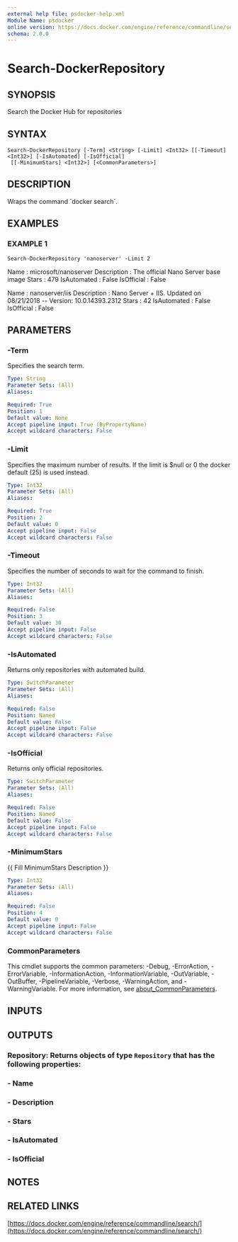 ```yaml
---
external help file: psdocker-help.xml
Module Name: psdocker
online version: https://docs.docker.com/engine/reference/commandline/search/
schema: 2.0.0
---
```


# Search-DockerRepository

## SYNOPSIS
Search the Docker Hub for repositories

## SYNTAX

```
Search-DockerRepository [-Term] <String> [-Limit] <Int32> [[-Timeout] <Int32>] [-IsAutomated] [-IsOfficial]
 [[-MinimumStars] <Int32>] [<CommonParameters>]
```

## DESCRIPTION
Wraps the command \`docker search\`.

## EXAMPLES

### EXAMPLE 1
```
Search-DockerRepository 'nanoserver' -Limit 2
```

Name        : microsoft/nanoserver
Description : The official Nano Server base image
Stars       : 479
IsAutomated : False
IsOfficial  : False

Name        : nanoserver/iis
Description : Nano Server + IIS.
Updated on 08/21/2018 -- Version: 10.0.14393.2312
Stars       : 42
IsAutomated : False
IsOfficial  : False

## PARAMETERS

### -Term
Specifies the search term.

```yaml
Type: String
Parameter Sets: (All)
Aliases:

Required: True
Position: 1
Default value: None
Accept pipeline input: True (ByPropertyName)
Accept wildcard characters: False
```

### -Limit
Specifies the maximum number of results.
If the limit is $null or 0 the docker default (25) is used instead.

```yaml
Type: Int32
Parameter Sets: (All)
Aliases:

Required: True
Position: 2
Default value: 0
Accept pipeline input: False
Accept wildcard characters: False
```

### -Timeout
Specifies the number of seconds to wait for the command to finish.

```yaml
Type: Int32
Parameter Sets: (All)
Aliases:

Required: False
Position: 3
Default value: 30
Accept pipeline input: False
Accept wildcard characters: False
```

### -IsAutomated
Returns only repositories with automated build.

```yaml
Type: SwitchParameter
Parameter Sets: (All)
Aliases:

Required: False
Position: Named
Default value: False
Accept pipeline input: False
Accept wildcard characters: False
```

### -IsOfficial
Returns only official repositories.

```yaml
Type: SwitchParameter
Parameter Sets: (All)
Aliases:

Required: False
Position: Named
Default value: False
Accept pipeline input: False
Accept wildcard characters: False
```

### -MinimumStars
{{ Fill MinimumStars Description }}

```yaml
Type: Int32
Parameter Sets: (All)
Aliases:

Required: False
Position: 4
Default value: 0
Accept pipeline input: False
Accept wildcard characters: False
```

### CommonParameters
This cmdlet supports the common parameters: -Debug, -ErrorAction, -ErrorVariable, -InformationAction, -InformationVariable, -OutVariable, -OutBuffer, -PipelineVariable, -Verbose, -WarningAction, and -WarningVariable. For more information, see [about_CommonParameters](http://go.microsoft.com/fwlink/?LinkID=113216).

## INPUTS

## OUTPUTS

### Repository: Returns objects of type `Repository` that has the following properties:
### - Name
### - Description
### - Stars
### - IsAutomated
### - IsOfficial
## NOTES

## RELATED LINKS

[https://docs.docker.com/engine/reference/commandline/search/](https://docs.docker.com/engine/reference/commandline/search/)

